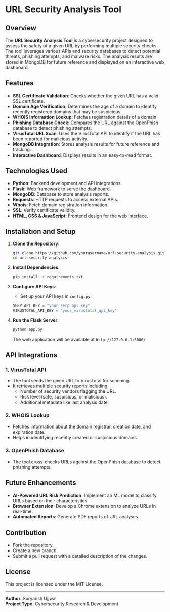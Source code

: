 # URL Security Analysis Tool

## Overview
The **URL Security Analysis Tool** is a cybersecurity project designed to assess the safety of a given URL by performing multiple security checks. The tool leverages various APIs and security databases to detect potential threats, phishing attempts, and malware risks. The analysis results are stored in MongoDB for future reference and displayed on an interactive web dashboard.

## Features
- **SSL Certificate Validation**: Checks whether the given URL has a valid SSL certificate.
- **Domain Age Verification**: Determines the age of a domain to identify recently registered domains that may be suspicious.
- **WHOIS Information Lookup**: Fetches registration details of a domain.
- **Phishing Database Check**: Compares the URL against the OpenPhish database to detect phishing attempts.
- **VirusTotal URL Scan**: Uses the VirusTotal API to identify if the URL has been reported for malicious activity.
- **MongoDB Integration**: Stores analysis results for future reference and tracking.
- **Interactive Dashboard**: Displays results in an easy-to-read format.

## Technologies Used
- **Python**: Backend development and API integrations.
- **Flask**: Web framework to serve the dashboard.
- **MongoDB**: Database to store analysis reports.
- **Requests**: HTTP requests to access external APIs.
- **Whois**: Fetch domain registration information.
- **SSL**: Verify certificate validity.
- **HTML, CSS & JavaScript**: Frontend design for the web interface.

## Installation and Setup
1. **Clone the Repository**:
   ```sh
   git clone https://github.com/yourusername/url-security-analysis.git
   cd url-security-analysis
   ```

2. **Install Dependencies**:
   ```sh
   pip install -r requirements.txt
   ```

3. **Configure API Keys**:
   - Set up your API keys in `config.py`:
   ```python
   SERP_API_KEY = "your_serp_api_key"
   VIRUSTOTAL_API_KEY = "your_virustotal_api_key"
   ```

4. **Run the Flask Server**:
   ```sh
   python app.py
   ```
   The web application will be available at `http://127.0.0.1:5000/`

## API Integrations
### 1. VirusTotal API
- The tool sends the given URL to VirusTotal for scanning.
- It retrieves multiple security reports including:
  - Number of security vendors flagging the URL.
  - Risk level (safe, suspicious, or malicious).
  - Additional metadata like last analysis date.

### 2. WHOIS Lookup
- Fetches information about the domain registrar, creation date, and expiration date.
- Helps in identifying recently created or suspicious domains.

### 3. OpenPhish Database
- The tool cross-checks URLs against the OpenPhish database to detect phishing attempts.

## Future Enhancements
- **AI-Powered URL Risk Prediction**: Implement an ML model to classify URLs based on their characteristics.
- **Browser Extension**: Develop a Chrome extension to analyze URLs in real-time.
- **Automated Reports**: Generate PDF reports of URL analyses.

## Contribution
- Fork the repository.
- Create a new branch.
- Submit a pull request with a detailed description of the changes.

## License
This project is licensed under the MIT License.

---
**Author**: Suryansh Ujjwal  
**Project Type**: Cybersecurity Research & Development




